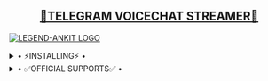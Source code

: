 <h2 align="center"> <a href="https://github.com/LEGEND-ANKIT/VIDEO-PLAYER">🔰TELEGRAM VOICECHAT STREAMER🔰</a></h2>


[![LEGEND-ANKIT LOGO](https://telegra.ph/file/b002d63974bd05ea7a336.jpg)](https://github.com/LEGEND-ANKIT/VIDEO-PLAYER)


<details>
  <summary> • ⚡INSTALLING⚡ • </summary>
  <a href="https://heroku.com/deploy?template=https://github.com/kaal0408/VIDEO-PLAYER"><img src="https://www.herokucdn.com/deploy/button.svg"></a>
  
</details>

<details>
  <summary> • ✅OFFICIAL SUPPORTS✅ • </summary>
<a href="https://github.com/LEGEND-ANKIT"><img src="https://img.shields.io/badge/FOLLOW%20ME%20ON-GITHUB-black.svg?style=for-the-badge&logo=github"></a>
</details>
